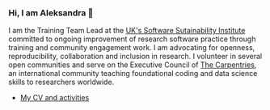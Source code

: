 
### Hi, I am Aleksandra 👋

I am the Training Team Lead at the [UK's Software Sutainability Institute](https://www.software.ac.uk/) committed to ongoing improvement of research software practice through training and community engagement work. I am advocating for openness, reproducibility, collaboration and inclusion in research. I volunteer in several open communities and serve on the Executive Council of [The Carpentries](https://carpentries.org/), an international community teaching foundational coding and data science skills to researchers worldwide.

- [My CV and activities](https://github.com/anenadic/professional-cv)


<!-- **anenadic/anenadic** is a ✨ _special_ ✨ repository because its `README.md` (this file) appears on your GitHub profile.

Here are some ideas to get you started:

- 🔭 I’m currently working on ...
- 🌱 I’m currently learning ...
- 👯 I’m looking to collaborate on ...
- 🤔 I’m looking for help with ...
- 💬 Ask me about ...
- 📫 How to reach me: ...
- 😄 Pronouns: ...
- ⚡ Fun fact: ...
-->
